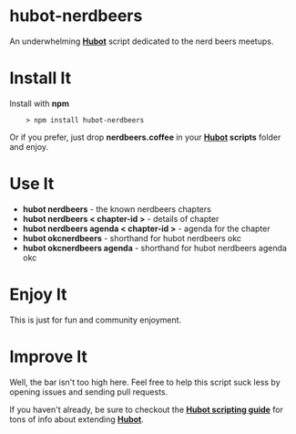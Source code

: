 hubot-nerdbeers
===============

An underwhelming **[Hubot][hubot]** script dedicated to the nerd beers meetups.

[hubot]: https://github.com/github/hubot

Install It
===============
Install with **npm**

```
	> npm install hubot-nerdbeers
```

Or if you prefer, just drop **nerdbeers.coffee** in your **[Hubot][hubot] scripts** folder and enjoy.

Use It
===============
- **hubot nerdbeers** - the known nerdbeers chapters
- **hubot nerdbeers < chapter-id >** - details of chapter
- **hubot nerdbeers agenda < chapter-id >** - agenda for the chapter
- **hubot okcnerdbeers** - shorthand for hubot nerdbeers okc
- **hubot okcnerdbeers agenda** - shorthand for hubot nerdbeers agenda okc

Enjoy It
===============
This is just for fun and community enjoyment.

Improve It
===============
Well, the bar isn't too high here. Feel free to help this script suck less by opening issues and sending pull requests. 

If you haven't already, be sure to checkout the **[Hubot scripting guide](https://github.com/github/hubot/blob/master/docs/scripting.md)** for tons of info about extending **[Hubot][hubot]**.
